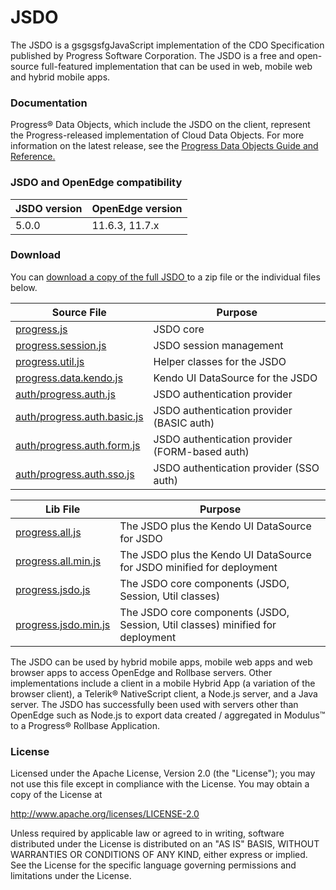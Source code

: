 # JSDO
The JSDO is a gsgsgsfgJavaScript implementation of the CDO Specification published by Progress Software Corporation. 
The JSDO is a free and open-source full-featured implementation that can be used in web, mobile web and hybrid mobile apps. 

### Documentation
Progress® Data Objects, which include the JSDO on the client, represent the Progress-released implementation of Cloud Data Objects. For more information on the latest release, see the <a href="https://documentation.progress.com/output/pdo">Progress Data Objects Guide and Reference.</a>

### JSDO and OpenEdge compatibility
| JSDO version | OpenEdge version |
|----|----|
| 5.0.0 | 11.6.3, 11.7.x |

### Download<a name="download"></a>
You can <a href="https://github.com/progress/JSDO/zipball/master">download a copy of the full JSDO </a> to a zip file or the individual files below.


| Source File| Purpose | 
| ---------- | ------- | 
| [progress.js](https://github.com/progress/JSDO/blob/master/src/progress.js) | JSDO core |
| [progress.session.js](https://github.com/progress/JSDO/blob/master/src/progress.session.js) | JSDO session management |
| [progress.util.js](https://github.com/progress/JSDO/blob/master/src/progress.util.js) | Helper classes for the JSDO |
| [progress.data.kendo.js](https://github.com/progress/JSDO/blob/master/src/progress.data.kendo.js) | Kendo UI DataSource for the JSDO |
| [auth/progress.auth.js](https://github.com/progress/JSDO/blob/master/src/auth/progress.auth.js) | JSDO authentication provider |
| [auth/progress.auth.basic.js](https://github.com/progress/JSDO/blob/master/src/auth/progress.auth.basic.js) | JSDO authentication provider (BASIC auth) |
| [auth/progress.auth.form.js](https://github.com/progress/JSDO/blob/master/src/auth/progress.auth.form.js) | JSDO authentication provider (FORM-based auth) |
| [auth/progress.auth.sso.js](https://github.com/progress/JSDO/blob/master/src/auth/progress.auth.sso.js) | JSDO authentication provider (SSO auth) |


| Lib File| Purpose | 
| ------- | ------- | 
| [progress.all.js](https://github.com/progress/JSDO/blob/master/lib/progress.all.js) | The JSDO plus the Kendo UI DataSource for JSDO |
| [progress.all.min.js](https://github.com/progress/JSDO/blob/master/lib/progress.all.min.js) | The JSDO plus the Kendo UI DataSource for JSDO minified for deployment |
| [progress.jsdo.js](https://github.com/progress/JSDO/blob/master/lib/progress.jsdo.js) | The JSDO core components (JSDO, Session, Util classes) |
| [progress.jsdo.min.js](https://github.com/progress/JSDO/blob/master/lib/progress.jsdo.min.js) | The JSDO core components (JSDO, Session, Util classes) minified for deployment |

The JSDO can be used by hybrid mobile apps, mobile web apps and web browser apps to access OpenEdge and Rollbase servers. Other implementations include a client in a mobile Hybrid App (a variation of the browser client), a Telerik® NativeScript client, a Node.js server, and a Java server. The JSDO has successfully been used with servers other than OpenEdge such as Node.js to export data created / aggregated in Modulus™ to a Progress® Rollbase Application.

### License
Licensed under the Apache License, Version 2.0 (the "License"); you may not use this file except in compliance with the License. You may obtain a copy of the License at

http://www.apache.org/licenses/LICENSE-2.0

Unless required by applicable law or agreed to in writing, software distributed under the License is distributed on an "AS IS" BASIS, WITHOUT WARRANTIES OR CONDITIONS OF ANY KIND, either express or implied. See the License for the specific language governing permissions and limitations under the License.
